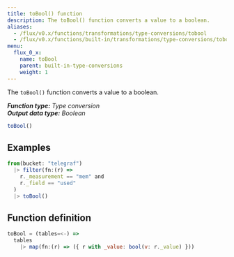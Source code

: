 ```yaml
---
title: toBool() function
description: The toBool() function converts a value to a boolean.
aliases:
  - /flux/v0.x/functions/transformations/type-conversions/tobool
  - /flux/v0.x/functions/built-in/transformations/type-conversions/tobool/
menu:
  flux_0_x:
    name: toBool
    parent: built-in-type-conversions
    weight: 1
---
```


The `toBool()` function converts a value to a boolean.

_**Function type:** Type conversion_  
_**Output data type:** Boolean_

```js
toBool()
```

## Examples
```js
from(bucket: "telegraf")
  |> filter(fn:(r) =>
    r._measurement == "mem" and
    r._field == "used"
  )
  |> toBool()
```

## Function definition
```js
toBool = (tables=<-) =>
  tables
    |> map(fn:(r) => ({ r with _value: bool(v: r._value) }))
```
